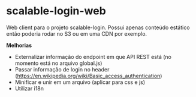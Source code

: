 # scalable-login-web
Web client para o projeto scalable-login. Possui apenas conteúdo estático então poderia rodar no S3 ou em uma CDN por exemplo.

**Melhorias**

- Externalizar informação do endpoint em que API REST está (no momento está no arquivo global.js) 
- Passar informação de login no header (https://en.wikipedia.org/wiki/Basic_access_authentication)
- Minificar e unir em um arquivo (aplicar para css e js)
- Utilizar i18n
